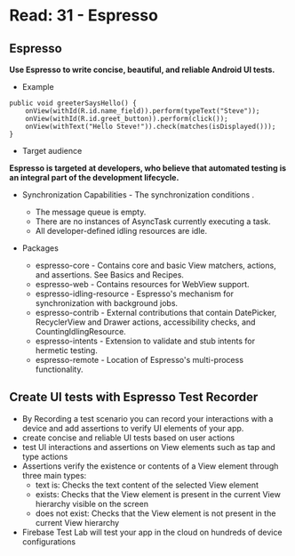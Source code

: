 # Read: 31 - Espresso

## Espresso 

**Use Espresso to write concise, beautiful, and reliable Android UI tests.**

- Example 

```@Test
public void greeterSaysHello() {
    onView(withId(R.id.name_field)).perform(typeText("Steve"));
    onView(withId(R.id.greet_button)).perform(click());
    onView(withText("Hello Steve!")).check(matches(isDisplayed()));
}
```

- Target audience

**Espresso is targeted at developers, who believe that automated testing is an integral part of the development lifecycle.**

-  Synchronization Capabilities - The synchronization conditions .
    - The message queue is empty.
    - There are no instances of AsyncTask currently executing a task.
    - All developer-defined idling resources are idle.

- Packages
  - espresso-core - Contains core and basic View matchers, actions, and assertions. See Basics and Recipes.
  - espresso-web - Contains resources for WebView support.
  - espresso-idling-resource - Espresso's mechanism for synchronization with background jobs.
  - espresso-contrib - External contributions that contain DatePicker, RecyclerView and Drawer actions, accessibility checks, and CountingIdlingResource.
  - espresso-intents - Extension to validate and stub intents for hermetic testing.
  - espresso-remote - Location of Espresso's multi-process functionality.
  
## Create UI tests with Espresso Test Recorder

- By Recording a test scenario you can record your interactions with a device and add assertions to verify UI elements of your app.
- create concise and reliable UI tests based on user actions
- test UI interactions and assertions on View elements such as tap and type actions
- Assertions verify the existence or contents of a View element through three main types:
  - text is: Checks the text content of the selected View element
  - exists: Checks that the View element is present in the current View hierarchy visible on the screen
  - does not exist: Checks that the View element is not present in the current View hierarchy
- Firebase Test Lab will test your app in the cloud on hundreds of device configurations
